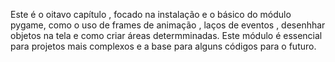 Este é o oitavo capítulo , focado na instalação e o básico do módulo pygame, como o uso de frames de animação , laços de eventos , desenhhar objetos na tela e como criar áreas determminadas.
Este módulo é essencial para projetos mais complexos e a base para alguns códigos para o futuro.
 

